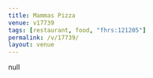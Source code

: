 ```yaml
---
title: Mammas Pizza
venue: v17739
tags: [restaurant, food, "fhrs:121205"]
permalink: /v/17739/
layout: venue
---
```

null